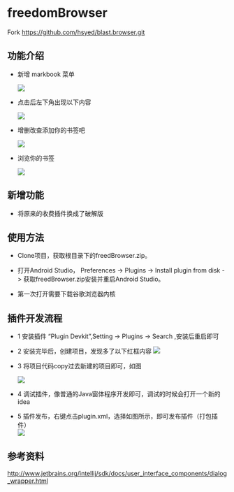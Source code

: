 # freedomBrowser

 Fork https://github.com/hsyed/blast.browser.git
 
## 功能介绍
-  新增 markbook 菜单
    
    ![](./img/1.png)

-  点击后左下角出现以下内容
    
    ![](./img/2.png)
   
-  增删改查添加你的书签吧
     
    ![](./img/3.png)    
    
-  浏览你的书签
   
    ![](./img/4.png)
       

## 新增功能
- 将原来的收费插件换成了破解版

## 使用方法

- Clone项目，获取根目录下的freedBrowser.zip。

- 打开Android Studio， Preferences -> Plugins -> Install plugin from disk -> 获取freedBrowser.zip安装并重启Android Studio。

- 第一次打开需要下载谷歌浏览器内核


## 插件开发流程
- 1 安装插件 “Plugin Devkit”,Setting -> Plugins -> Search ,安装后重启即可

- 2 安装完毕后，创建项目，发现多了以下红框内容
      ![](./img/6.png)
 
- 3 将项目代码copy过去新建的项目即可，如图 
      
     ![](./img/6.png)

- 4 调试插件，像普通的Java窗体程序开发即可，调试的时候会打开一个新的idea

- 5 插件发布，右键点击plugin.xml，选择如图所示，即可发布插件（打包插件）      
       ![](./img/7.png)  

## 参考资料
    
   http://www.jetbrains.org/intellij/sdk/docs/user_interface_components/dialog_wrapper.html
   
    
 